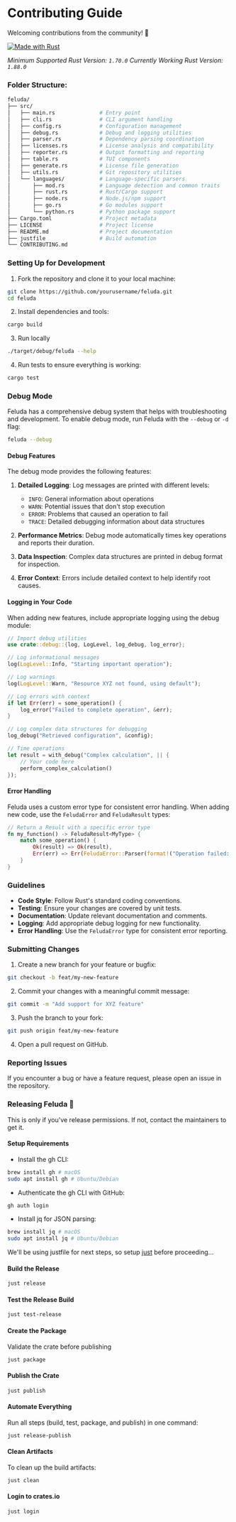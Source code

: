 # Contributing Guide

Welcoming contributions from the community! 🙌

[![Made with Rust](https://img.shields.io/badge/Made%20with-Rust-orange?logo=rust)](https://www.rust-lang.org/)

_Minimum Supported Rust Version: `1.70.0`_
_Currently Working Rust Version: `1.88.0`_

### Folder Structure:

```sh
feluda/
├── src/
│   ├── main.rs              # Entry point
│   ├── cli.rs               # CLI argument handling
│   ├── config.rs            # Configuration management
│   ├── debug.rs             # Debug and logging utilities
│   ├── parser.rs            # Dependency parsing coordination
│   ├── licenses.rs          # License analysis and compatibility
│   ├── reporter.rs          # Output formatting and reporting
│   ├── table.rs             # TUI components
│   ├── generate.rs          # License file generation
│   ├── utils.rs             # Git repository utilities
│   └── languages/           # Language-specific parsers
│       ├── mod.rs           # Language detection and common traits
│       ├── rust.rs          # Rust/Cargo support
│       ├── node.rs          # Node.js/npm support
│       ├── go.rs            # Go modules support
│       └── python.rs        # Python package support
├── Cargo.toml               # Project metadata
├── LICENSE                  # Project license
├── README.md                # Project documentation
├── justfile                 # Build automation
└── CONTRIBUTING.md
```

### Setting Up for Development

1. Fork the repository and clone it to your local machine:

```sh
git clone https://github.com/yourusername/feluda.git
cd feluda
```

2. Install dependencies and tools:

```sh
cargo build
```

3. Run locally

```sh
./target/debug/feluda --help
```

4. Run tests to ensure everything is working:

```sh
cargo test
```

### Debug Mode

Feluda has a comprehensive debug system that helps with troubleshooting and development. To enable debug mode, run Feluda with the `--debug` or `-d` flag:

```sh
feluda --debug
```

#### Debug Features

The debug mode provides the following features:

1. **Detailed Logging**: Log messages are printed with different levels:
   - `INFO`: General information about operations
   - `WARN`: Potential issues that don't stop execution
   - `ERROR`: Problems that caused an operation to fail
   - `TRACE`: Detailed debugging information about data structures

2. **Performance Metrics**: Debug mode automatically times key operations and reports their duration.

3. **Data Inspection**: Complex data structures are printed in debug format for inspection.

4. **Error Context**: Errors include detailed context to help identify root causes.

#### Logging in Your Code

When adding new features, include appropriate logging using the debug module:

```rust
// Import debug utilities
use crate::debug::{log, LogLevel, log_debug, log_error};

// Log informational messages
log(LogLevel::Info, "Starting important operation");

// Log warnings
log(LogLevel::Warn, "Resource XYZ not found, using default");

// Log errors with context
if let Err(err) = some_operation() {
    log_error("Failed to complete operation", &err);
}

// Log complex data structures for debugging
log_debug("Retrieved configuration", &config);

// Time operations
let result = with_debug("Complex calculation", || {
    // Your code here
    perform_complex_calculation()
});
```

#### Error Handling

Feluda uses a custom error type for consistent error handling. When adding new code, use the `FeludaError` and `FeludaResult` types:

```rust
// Return a Result with a specific error type
fn my_function() -> FeludaResult<MyType> {
    match some_operation() {
        Ok(result) => Ok(result),
        Err(err) => Err(FeludaError::Parser(format!("Operation failed: {}", err)))
    }
}
```

### Guidelines

- **Code Style**: Follow Rust's standard coding conventions.
- **Testing**: Ensure your changes are covered by unit tests.
- **Documentation**: Update relevant documentation and comments.
- **Logging**: Add appropriate debug logging for new functionality.
- **Error Handling**: Use the `FeludaError` type for consistent error reporting.

### Submitting Changes

1. Create a new branch for your feature or bugfix:

```sh
git checkout -b feat/my-new-feature
```

2. Commit your changes with a meaningful commit message:

```sh
git commit -m "Add support for XYZ feature"
```

3. Push the branch to your fork:

```sh
git push origin feat/my-new-feature
```

4. Open a pull request on GitHub.

### Reporting Issues

If you encounter a bug or have a feature request, please open an issue in the repository.

### Releasing Feluda 🚀

This is only if you've release permissions. If not, contact the maintainers to get it.

#### Setup Requirements

- Install the gh CLI:
```sh
brew install gh # macOS
sudo apt install gh # Ubuntu/Debian
```

- Authenticate the gh CLI with GitHub:
```sh
gh auth login
```

- Install jq for JSON parsing:
```sh
brew install jq # macOS
sudo apt install jq # Ubuntu/Debian
```

We'll be using justfile for next steps, so setup [just](https://github.com/casey/just) before proceeding...

#### Build the Release
```sh
just release
```

#### Test the Release Build
```sh
just test-release
```

#### Create the Package
Validate the crate before publishing
```sh
just package
```

#### Publish the Crate
```sh
just publish
```

#### Automate Everything
Run all steps (build, test, package, and publish) in one command:

```sh
just release-publish
```

#### Clean Artifacts
To clean up the build artifacts:

```sh
just clean
```

#### Login to crates.io
```sh
just login
```
